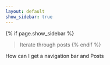 ```yaml
---
layout: default
show_sidebar: true
---
```


{% if page.show_sidebar %}
> Iterate through posts
{% endif %}

How can I get a navigation bar and Posts
